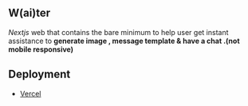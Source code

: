

## W(ai)ter 

<i>Nextjs</i> web that contains the bare minimum to help user get instant assistance to <b>generate image , message template & have a chat .(not mobile responsive) </b>


## Deployment

- [Vercel](https://waiter-stefanuswilfrid.vercel.app/) 
